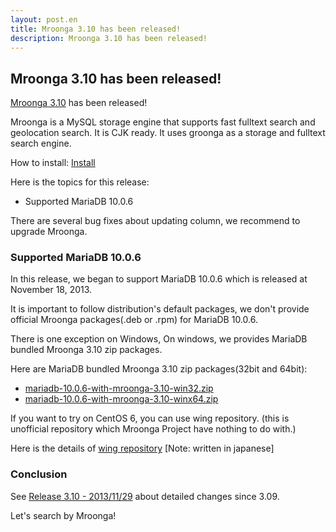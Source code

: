 ```yaml
---
layout: post.en
title: Mroonga 3.10 has been released!
description: Mroonga 3.10 has been released!
---
```


Mroonga 3.10 has been released!
-------------------------------

[Mroonga 3.10](/docs/news.html#release-3-10) has been released!

Mroonga is a MySQL storage engine that supports fast fulltext search and
geolocation search. It is CJK ready. It uses groonga as a storage and
fulltext search engine.

How to install: [Install](/docs/install.html)

Here is the topics for this release:

-   Supported MariaDB 10.0.6

There are several bug fixes about updating column, we recommend to
upgrade Mroonga.

### Supported MariaDB 10.0.6

In this release, we began to support MariaDB 10.0.6 which is released at
November 18, 2013.

It is important to follow distribution's default packages, we don't
provide official Mroonga packages(.deb or .rpm) for MariaDB 10.0.6.

There is one exception on Windows, On windows, we provides MariaDB
bundled Mroonga 3.10 zip packages.

Here are MariaDB bundled Mroonga 3.10 zip packages(32bit and 64bit):

-   [mariadb-10.0.6-with-mroonga-3.10-win32.zip](http://packages.groonga.org/windows/mroonga/mariadb-10.0.6-with-mroonga-3.10-win32.zip)
-   [mariadb-10.0.6-with-mroonga-3.10-winx64.zip](http://packages.groonga.org/windows/mroonga/mariadb-10.0.6-with-mroonga-3.10-winx64.zip)

If you want to try on CentOS 6, you can use wing repository. (this is
unofficial repository which Mroonga Project have nothing to do with.)

Here is the details of [wing
repository](http://sourceforge.jp/projects/groonga/lists/archive/dev/2013-July/001559.html)
[Note: written in japanese]

### Conclusion

See [Release 3.10 - 2013/11/29](/docs/news.html#release-3-10) about
detailed changes since 3.09.

Let's search by Mroonga!
